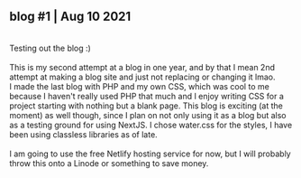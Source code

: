 ## blog #1 | Aug 10 2021
\
Testing out the blog :)  
\
This is my second attempt at a blog in one year, and by that I mean 2nd attempt at making a blog site and just not replacing or changing it lmao.
\
I made the last blog with PHP and my own CSS, which was
cool to me because I haven't really used PHP that much
and I enjoy writing CSS for a project starting with
nothing but a blank page.  This blog is exciting (at the
moment) as well though, since I plan on not only using it
as a blog but also as a testing ground for using NextJS.
I chose water.css for the styles, I have been using classless
libraries as of late.  
\
I am going to use the free Netlify hosting service for now,
but I will probably throw this onto a Linode or something to
save money.  